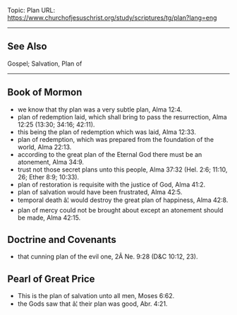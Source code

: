 Topic: Plan
URL: https://www.churchofjesuschrist.org/study/scriptures/tg/plan?lang=eng

---

## See Also

Gospel; Salvation, Plan of

---

## Book of Mormon

- we know that thy plan was a very subtle plan, Alma 12:4.
- plan of redemption laid, which shall bring to pass the resurrection, Alma 12:25 (13:30; 34:16; 42:11).
- this being the plan of redemption which was laid, Alma 12:33.
- plan of redemption, which was prepared from the foundation of the world, Alma 22:13.
- according to the great plan of the Eternal God there must be an atonement, Alma 34:9.
- trust not those secret plans unto this people, Alma 37:32 (Hel. 2:6; 11:10, 26; Ether 8:9; 10:33).
- plan of restoration is requisite with the justice of God, Alma 41:2.
- plan of salvation would have been frustrated, Alma 42:5.
- temporal death â¦ would destroy the great plan of happiness, Alma 42:8.
- plan of mercy could not be brought about except an atonement should be made, Alma 42:15.

## Doctrine and Covenants

- that cunning plan of the evil one, 2Â Ne. 9:28 (D&C 10:12, 23).

## Pearl of Great Price

- This is the plan of salvation unto all men, Moses 6:62.
- the Gods saw that â¦ their plan was good, Abr. 4:21.

